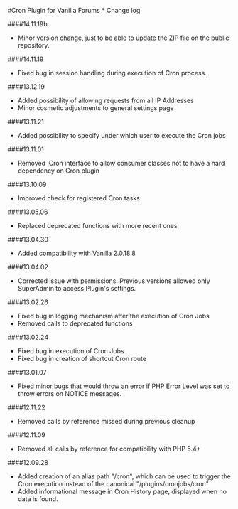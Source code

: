 #Cron Plugin for Vanilla Forums * Change log

####14.11.19b
* Minor version change, just to be able to update the ZIP file on the public repository.

####14.11.19
* Fixed bug in session handling during execution of Cron process.

####13.12.19
* Added possibility of allowing requests from all IP Addresses
* Minor cosmetic adjustments to general settings page

####13.11.21
* Added possibility to specify under which user to execute the Cron jobs

####13.11.01
* Removed ICron interface to allow consumer classes not to have a hard dependency on Cron plugin

####13.10.09
* Improved check for registered Cron tasks

####13.05.06
* Replaced deprecated functions with more recent ones

####13.04.30
* Added compatibility with Vanilla 2.0.18.8

####13.04.02
* Corrected issue with permissions. Previous versions allowed only SuperAdmin to access Plugin's settings.

####13.02.26
* Fixed bug in logging mechanism after the execution of Cron Jobs
* Removed calls to deprecated functions

####13.02.24
* Fixed bug in execution of Cron Jobs
* Fixed bug in creation of shortcut Cron route

####13.01.07
* Fixed minor bugs that would throw an error if PHP Error Level was set to throw errors on NOTICE messages.

####12.11.22
* Removed calls by reference missed during previous cleanup

####12.11.09
* Removed all calls by reference for compatibility with PHP 5.4+

####12.09.28
* Added creation of an alias path "/cron", which can be used to trigger the Cron
	execution instead of the canonical "/plugins/cronjobs/cron"
* Added informational message in Cron History page, displayed when no data is
	found.
